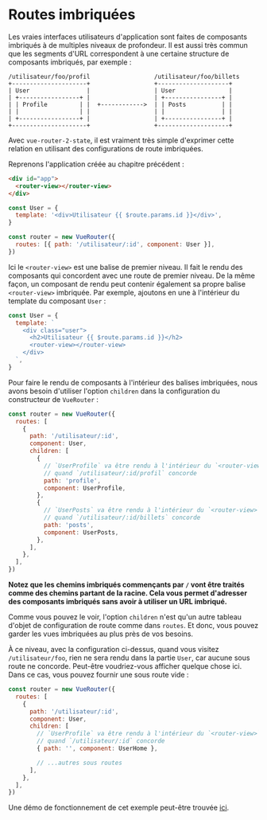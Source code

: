 # Routes imbriquées

Les vraies interfaces utilisateurs d'application sont faites de composants imbriqués à de multiples niveaux de profondeur. Il est aussi très commun que les segments d'URL correspondent à une certaine structure de composants imbriqués, par exemple :

```
/utilisateur/foo/profil                  /utilisateur/foo/billets
+---------------------+                  +--------------------+
| User                |                  | User               |
| +-----------------+ |                  | +----------------+ |
| | Profile         | |  +------------>  | | Posts          | |
| |                 | |                  | |                | |
| +-----------------+ |                  | +----------------+ |
+---------------------+                  +--------------------+
```

Avec `vue-router-2-state`, il est vraiment très simple d'exprimer cette relation en utilisant des configurations de route imbriquées.

Reprenons l'application créée au chapitre précédent :

```html
<div id="app">
  <router-view></router-view>
</div>
```

```js
const User = {
  template: '<div>Utilisateur {{ $route.params.id }}</div>',
}

const router = new VueRouter({
  routes: [{ path: '/utilisateur/:id', component: User }],
})
```

Ici le `<router-view>` est une balise de premier niveau. Il fait le rendu des composants qui concordent avec une route de premier niveau. De la même façon, un composant de rendu peut contenir également sa propre balise `<router-view>` imbriquée. Par exemple, ajoutons en une à l'intérieur du template du composant `User` :

```js
const User = {
  template: `
    <div class="user">
      <h2>Utilisateur {{ $route.params.id }}</h2>
      <router-view></router-view>
    </div>
  `,
}
```

Pour faire le rendu de composants à l'intérieur des balises imbriquées, nous avons besoin d'utiliser l'option `children` dans la configuration du constructeur de `VueRouter` :

```js
const router = new VueRouter({
  routes: [
    {
      path: '/utilisateur/:id',
      component: User,
      children: [
        {
          // `UserProfile` va être rendu à l'intérieur du `<router-view>` de `User`
          // quand `/utilisateur/:id/profil` concorde
          path: 'profile',
          component: UserProfile,
        },
        {
          // `UserPosts` va être rendu à l'intérieur du `<router-view>` de `User`
          // quand `/utilisateur/:id/billets` concorde
          path: 'posts',
          component: UserPosts,
        },
      ],
    },
  ],
})
```

**Notez que les chemins imbriqués commençants par `/` vont être traités comme des chemins partant de la racine. Cela vous permet d'adresser des composants imbriqués sans avoir à utiliser un URL imbriqué.**

Comme vous pouvez le voir, l'option `children` n'est qu'un autre tableau d'objet de configuration de route comme dans `routes`. Et donc, vous pouvez garder les vues imbriquées au plus près de vos besoins.

À ce niveau, avec la configuration ci-dessus, quand vous visitez `/utilisateur/foo`, rien ne sera rendu dans la partie `User`, car aucune sous route ne concorde. Peut-être voudriez-vous afficher quelque chose ici. Dans ce cas, vous pouvez fournir une sous route vide :

```js
const router = new VueRouter({
  routes: [
    {
      path: '/utilisateur/:id',
      component: User,
      children: [
        // `UserProfile` va être rendu à l'intérieur du `<router-view>` de `User`
        // quand `/utilisateur/:id` concorde
        { path: '', component: UserHome },

        // ...autres sous routes
      ],
    },
  ],
})
```

Une démo de fonctionnement de cet exemple peut-être trouvée [ici](https://jsfiddle.net/yyx990803/L7hscd8h/).
